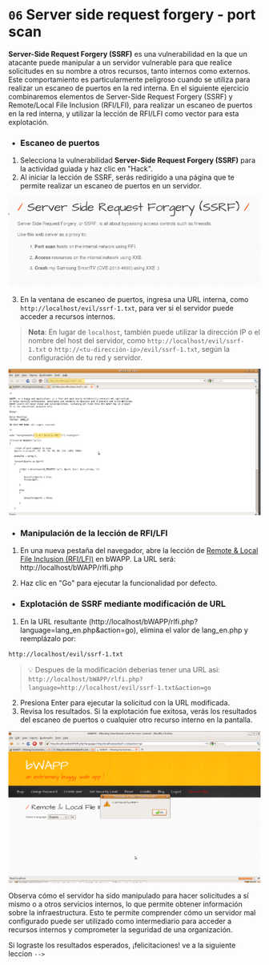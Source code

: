 # `06` Server side request forgery - port scan

**Server-Side Request Forgery (SSRF)** es una vulnerabilidad en la que un atacante puede manipular a un servidor vulnerable para que realice solicitudes en su nombre a otros recursos, tanto internos como externos. Este comportamiento es particularmente peligroso cuando se utiliza para realizar un escaneo de puertos en la red interna. En el siguiente ejercicio combinaremos elementos de Server-Side Request Forgery (SSRF) y Remote/Local File Inclusion (RFI/LFI), para realizar un escaneo de puertos en la red interna, y utilizar la lección de RFI/LFI como vector para esta explotación.

- ### Escaneo de puertos

1. Selecciona la vulnerabilidad **Server-Side Request Forgery (SSRF)** para la actividad guiada y haz clic en "Hack".
2. Al iniciar la lección de SSRF, serás redirigido a una página que te permite realizar un escaneo de puertos en un servidor.

![imagen 1](../../.learn/assets/ssrf.png)

3. En la ventana de escaneo de puertos, ingresa una URL interna, como `http://localhost/evil/ssrf-1.txt`, para ver si el servidor puede acceder a recursos internos.

> **Nota**: En lugar de `localhost`, también puede utilizar la dirección IP o el nombre del host del servidor, como `http://localhost/evil/ssrf-1.txt` o `http://<tu-dirección-ip>/evil/ssrf-1.txt`, según la configuración de tu red y servidor.

![imagen 2](../../.learn/assets/port.png)


- ### Manipulación de la lección de RFI/LFI

1. En una nueva pestaña del navegador, abre la lección de [Remote & Local File Inclusion (RFI/LFI)](../05-security-misconfiguration-LFI/README.es.md) en bWAPP. La URL será: http://localhost/bWAPP/rlfi.php

2. Haz clic en "Go" para ejecutar la funcionalidad por defecto.


- ### Explotación de SSRF mediante modificación de URL

1. En la URL resultante (http://localhost/bWAPP/rlfi.php?language=lang_en.php&action=go), elimina el valor de lang_en.php y reemplázalo por:

```bash
http://localhost/evil/ssrf-1.txt
```
> 💡 Despues de la modificación deberias tener una URL asi:  `http://localhost/bWAPP/rlfi.php?language=http://localhost/evil/ssrf-1.txt&action=go`

2. Presiona Enter para ejecutar la solicitud con la URL modificada.
3. Revisa los resultados. Si la explotación fue exitosa, verás los resultados del escaneo de puertos o cualquier otro recurso interno en la pantalla.

![imagen 4](../../.learn/assets/gourlalert.png)

Observa cómo el servidor ha sido manipulado para hacer solicitudes a sí mismo o a otros servicios internos, lo que permite obtener información sobre la infraestructura. Esto te permite comprender cómo un servidor mal configurado puede ser utilizado como intermediario para acceder a recursos internos y comprometer la seguridad de una organización.


Si lograste los resultados esperados, ¡felicitaciones! ve a la siguiente leccion `-->`


